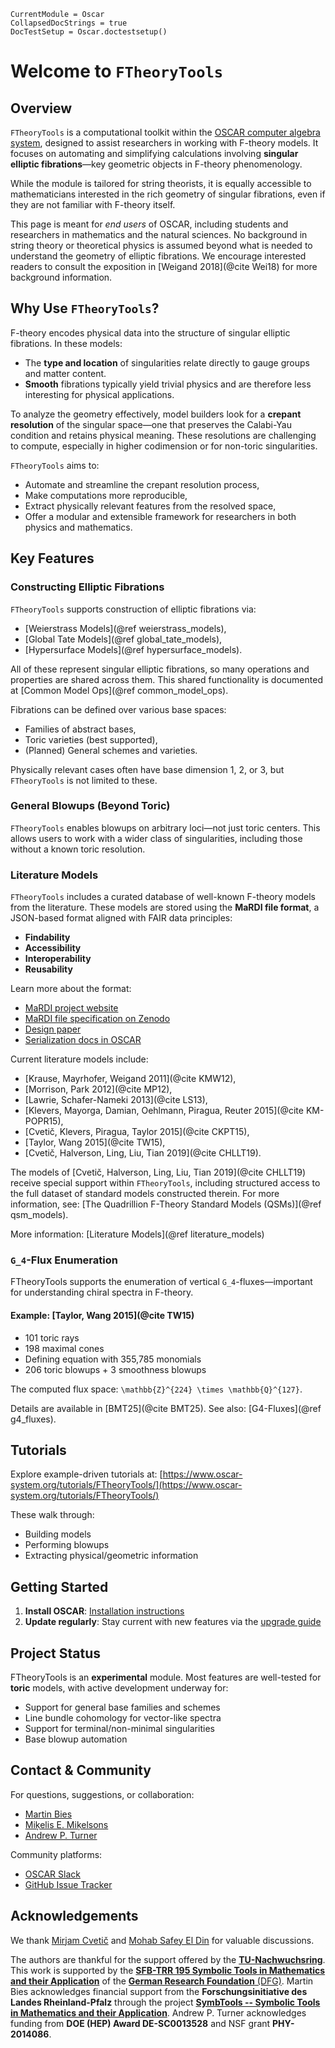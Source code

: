 ```@meta
CurrentModule = Oscar
CollapsedDocStrings = true
DocTestSetup = Oscar.doctestsetup()
```

# Welcome to `FTheoryTools`

## Overview

`FTheoryTools` is a computational toolkit within the [OSCAR computer algebra system](https://www.oscar-system.org/),
designed to assist researchers in working with F-theory models. It focuses on automating and simplifying
calculations involving **singular elliptic fibrations**—key geometric objects in F-theory phenomenology.

While the module is tailored for string theorists, it is equally accessible to mathematicians interested
in the rich geometry of singular fibrations, even if they are not familiar with F-theory itself.

This page is meant for *end users* of OSCAR, including students and researchers in mathematics and the natural
sciences. No background in string theory or theoretical physics is assumed beyond what is needed to understand the
geometry of elliptic fibrations. We encourage interested readers to consult the exposition in
[Weigand 2018](@cite Wei18) for more background information.

## Why Use `FTheoryTools`?

F-theory encodes physical data into the structure of singular elliptic fibrations. In these models:

- The **type and location** of singularities relate directly to gauge groups and matter content.
- **Smooth** fibrations typically yield trivial physics and are therefore less interesting for physical applications.

To analyze the geometry effectively, model builders look for a **crepant resolution** of the singular space—one that
preserves the Calabi-Yau condition and retains physical meaning. These resolutions are challenging to compute,
especially in higher codimension or for non-toric singularities.

`FTheoryTools` aims to:

- Automate and streamline the crepant resolution process,
- Make computations more reproducible,
- Extract physically relevant features from the resolved space,
- Offer a modular and extensible framework for researchers in both physics and mathematics.

## Key Features

### Constructing Elliptic Fibrations

`FTheoryTools` supports construction of elliptic fibrations via:

- [Weierstrass Models](@ref weierstrass_models),
- [Global Tate Models](@ref global_tate_models),
- [Hypersurface Models](@ref hypersurface_models).

All of these represent singular elliptic fibrations, so many operations and properties are shared across them. This
shared functionality is documented at [Common Model Ops](@ref common_model_ops).

Fibrations can be defined over various base spaces:

- Families of abstract bases,
- Toric varieties (best supported),
- (Planned) General schemes and varieties.

Physically relevant cases often have base dimension 1, 2, or 3, but `FTheoryTools` is not limited to these.

### General Blowups (Beyond Toric)

`FTheoryTools` enables blowups on arbitrary loci—not just toric centers. This allows users to work with a wider class of
singularities, including those without a known toric resolution.

### Literature Models

`FTheoryTools` includes a curated database of well-known F-theory models from the literature. These models are stored
using the **MaRDI file format**, a JSON-based format aligned with FAIR data principles:

- **Findability**
- **Accessibility**
- **Interoperability**
- **Reusability**

Learn more about the format:

- [MaRDI project website](https://www.mardi4nfdi.de/about/mission)
- [MaRDI file specification on Zenodo](https://zenodo.org/records/12723387)
- [Design paper](https://link.springer.com/chapter/10.1007/978-3-031-64529-7_25)
- [Serialization docs in OSCAR](https://docs.oscar-system.org/stable/General/serialization/)

Current literature models include:

- [Krause, Mayrhofer, Weigand 2011](@cite KMW12),
- [Morrison, Park 2012](@cite MP12),
- [Lawrie, Schafer-Nameki 2013](@cite LS13),
- [Klevers, Mayorga, Damian, Oehlmann, Piragua, Reuter 2015](@cite KM-POPR15),
- [Cvetič, Klevers, Piragua, Taylor 2015](@cite CKPT15),
- [Taylor, Wang 2015](@cite TW15),
- [Cvetič, Halverson, Ling, Liu, Tian 2019](@cite CHLLT19).

The models of [Cvetič, Halverson, Ling, Liu, Tian 2019](@cite CHLLT19) receive special support within `FTheoryTools`,
including structured access to the full dataset of standard models constructed therein. For more information, see:
[The Quadrillion F-Theory Standard Models (QSMs)](@ref qsm_models).

More information: [Literature Models](@ref literature_models)

### ``G_4``-Flux Enumeration

FTheoryTools supports the enumeration of vertical ``G_4``-fluxes—important for understanding chiral spectra in F-theory.

#### Example: [Taylor, Wang 2015](@cite TW15)

- 101 toric rays
- 198 maximal cones
- Defining equation with 355,785 monomials
- 206 toric blowups + 3 smoothness blowups

The computed flux space: ``\mathbb{Z}^{224} \times \mathbb{Q}^{127}``.

Details are available in [BMT25](@cite BMT25). See also: [G4-Fluxes](@ref g4_fluxes).

## Tutorials

Explore example-driven tutorials at: [https://www.oscar-system.org/tutorials/FTheoryTools/](https://www.oscar-system.org/tutorials/FTheoryTools/)

These walk through:

- Building models
- Performing blowups
- Extracting physical/geometric information

## Getting Started

1. **Install OSCAR**: [Installation instructions](https://www.oscar-system.org/install/)
2. **Update regularly**: Stay current with new features via the [upgrade guide](https://www.oscar-system.org/upgrade/)

## Project Status

FTheoryTools is an **experimental** module. Most features are well-tested for **toric** models, with active development
underway for:

- Support for general base families and schemes
- Line bundle cohomology for vector-like spectra
- Support for terminal/non-minimal singularities
- Base blowup automation

## Contact & Community

For questions, suggestions, or collaboration:

- [Martin Bies](https://martinbies.github.io/)
- [Miķelis E. Miķelsons](https://github.com/emikelsons)
- [Andrew P. Turner](https://apturner.net/)

Community platforms:

- [OSCAR Slack](https://www.oscar-system.org/community/#Slack)
- [GitHub Issue Tracker](https://www.oscar-system.org/community/#Reporting-Issues)

## Acknowledgements

We thank [Mirjam Cvetič](https://live-sas-physics.pantheon.sas.upenn.edu/people/standing-faculty/mirjam-cvetic) and
[Mohab Safey El Din](https://www.lip6.fr/actualite/personnes-fiche.php?ident=P816#) for valuable discussions.

The authors are thankful for the support offered by the
[**TU-Nachwuchsring**](https://rptu.de/en/tu-nachwuchsring-network-for-young-scientists-support/home-page). This work is
supported by the [**SFB-TRR 195 Symbolic Tools in Mathematics and their Application**](https://www.computeralgebra.de/sfb/)
of the [**German Research Foundation** (DFG)](https://www.dfg.de/en). Martin Bies acknowledges financial support from the
**Forschungsinitiative des Landes Rheinland-Pfalz** through the project
[**SymbTools -- Symbolic Tools in Mathematics and their Application**](https://fingolfin.github.io/SymbTools/). Andrew P.
Turner acknowledges funding from **DOE (HEP) Award DE-SC0013528** and NSF grant **PHY-2014086**.
